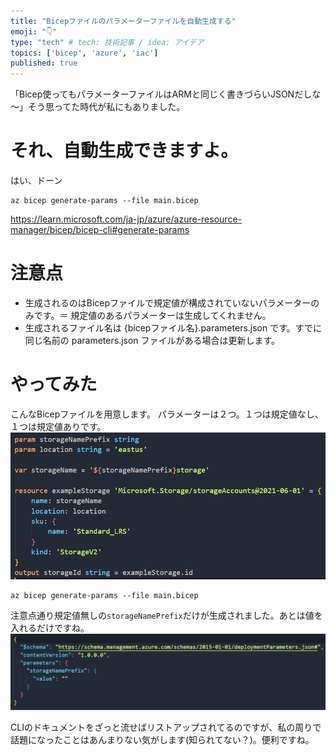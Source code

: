 ```yaml
---
title: "Bicepファイルのパラメーターファイルを自動生成する"
emoji: "👇"
type: "tech" # tech: 技術記事 / idea: アイデア
topics: ['bicep', 'azure', 'iac']
published: true
---
```


「Bicep使ってもパラメーターファイルはARMと同じく書きづらいJSONだしな～」そう思ってた時代が私にもありました。
# それ、自動生成できますよ。

はい、ドーン
```
az bicep generate-params --file main.bicep
```

https://learn.microsoft.com/ja-jp/azure/azure-resource-manager/bicep/bicep-cli#generate-params

# 注意点
- 生成されるのはBicepファイルで規定値が構成されていないパラメーターのみです。＝ 規定値のあるパラメーターは生成してくれません。
- 生成されるファイル名は {bicepファイル名}.parameters.json です。すでに同じ名前の parameters.json ファイルがある場合は更新します。

# やってみた
こんなBicepファイルを用意します。
パラメーターは２つ。１つは規定値なし、１つは規定値ありです。
![](/images/bicep-generate-params/bicep.png)

```
az bicep generate-params --file main.bicep
```

注意点通り規定値無しの`storageNamePrefix`だけが生成されました。あとは値を入れるだけですね。
![](/images/bicep-generate-params/params.png)



CLIのドキュメントをざっと流せばリストアップされてるのですが、私の周りで話題になったことはあんまりない気がします(知られてない？)。便利ですね。